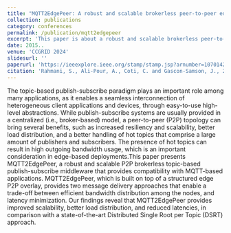 ```yaml
---
title: "MQTT2EdgePeer: A robust and scalable brokerless peer-to-peer edge middleware for topic-based publish/subscribe"
collection: publications
category: conferences
permalink: /publication/mqtt2edgepeer
excerpt: 'This paper is about a robust and scalable brokerless peer-to-peer edge middleware for topic-based publish/subscribe commnication model'
date: 2015..
venue: 'CCGRID 2024'
slidesurl: ''
paperurl: 'https://ieeexplore.ieee.org/stamp/stamp.jsp?arnumber=10701428&casa_token=x_inOeT1YWUAAAAA:NJre046vepm4Kdjpopumh6V4onKXgNlmj3NCgB1OWv_BXn3vp4zX9XKLwdyE_17cUCORidkPBTs'
citation: 'Rahmani, S., Ali-Pour, A., Coti, C. and Gascon-Samson, J., 2024, May. MQTT2EdgePeer: A robust and scalable brokerless peer-to-peer edge middleware for topic-based publish/subscribe. In 2024 IEEE 24th International Symposium on Cluster, Cloud and Internet Computing (CCGrid) (pp. 419-424). IEEE.'
---
```


The topic-based publish-subscribe paradigm plays an important role among many applications, as it enables a seamless interconnection of heterogeneous client applications and devices, through easy-to-use high-level abstractions. While publish-subscribe systems are usually provided in a centralized (i.e., broker-based) model, a peer-to-peer (P2P) topology can bring several benefits, such as increased resiliency and scalability, better load distribution, and a better handling of hot topics that comprise a large amount of publishers and subscribers. The presence of hot topics can result in high outgoing bandwidth usage, which is an important consideration in edge-based deployments.This paper presents MQTT2EdgePeer, a robust and scalable P2P brokerless topic-based publish-subscribe middleware that provides compatibility with MQTT-based applications. MQTT2EdgePeer, which is built on top of a structured edge P2P overlay, provides two message delivery approaches that enable a trade-off between efficient bandwidth distribution among the nodes, and latency minimization. Our findings reveal that MQTT2EdgePeer provides improved scalability, better load distribution, and reduced latencies, in comparison with a state-of-the-art Distributed Single Root per Topic (DSRT) approach.